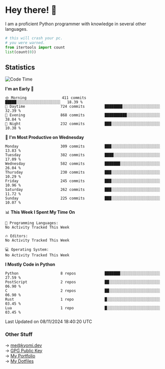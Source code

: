 # Hey there! 👋

I am a proficient Python programmer with knowledge in several other languages.

```py
# this will crash your pc.
# you were warned.
from itertools import count
list(count(0))
```

## Statistics
<!--START_SECTION:waka-->
![Code Time](http://img.shields.io/badge/Code%20Time-1%2C620%20hrs%2046%20mins-blue)

**I'm an Early 🐤** 

```text
🌞 Morning                411 commits         █████░░░░░░░░░░░░░░░░░░░░   18.39 % 
🌆 Daytime                724 commits         ████████░░░░░░░░░░░░░░░░░   32.39 % 
🌃 Evening                868 commits         ██████████░░░░░░░░░░░░░░░   38.84 % 
🌙 Night                  232 commits         ███░░░░░░░░░░░░░░░░░░░░░░   10.38 % 
```
📅 **I'm Most Productive on Wednesday** 

```text
Monday                   309 commits         ███░░░░░░░░░░░░░░░░░░░░░░   13.83 % 
Tuesday                  382 commits         ████░░░░░░░░░░░░░░░░░░░░░   17.09 % 
Wednesday                582 commits         ███████░░░░░░░░░░░░░░░░░░   26.04 % 
Thursday                 230 commits         ███░░░░░░░░░░░░░░░░░░░░░░   10.29 % 
Friday                   245 commits         ███░░░░░░░░░░░░░░░░░░░░░░   10.96 % 
Saturday                 262 commits         ███░░░░░░░░░░░░░░░░░░░░░░   11.72 % 
Sunday                   225 commits         ███░░░░░░░░░░░░░░░░░░░░░░   10.07 % 
```


📊 **This Week I Spent My Time On** 

```text
💬 Programming Languages: 
No Activity Tracked This Week

🔥 Editors: 
No Activity Tracked This Week

💻 Operating System: 
No Activity Tracked This Week
```

**I Mostly Code in Python** 

```text
Python                   8 repos             ███████░░░░░░░░░░░░░░░░░░   27.59 % 
PostScript               2 repos             ██░░░░░░░░░░░░░░░░░░░░░░░   06.90 % 
C                        2 repos             ██░░░░░░░░░░░░░░░░░░░░░░░   06.90 % 
Rust                     1 repo              █░░░░░░░░░░░░░░░░░░░░░░░░   03.45 % 
Lua                      1 repo              █░░░░░░░░░░░░░░░░░░░░░░░░   03.45 % 
```




 Last Updated on 08/11/2024 18:40:20 UTC
<!--END_SECTION:waka-->

### Other Stuff

→ [me@kyomi.dev](mailto:me@kyomi.dev)\
→ [GPG Public Key](https://github.com/bitterteriyaki.gpg)\
→ [My Portfolio](https://kyomi.dev)\
→ [My Dotfiles](https://github.com/bitterteriyaki/dotfiles)

